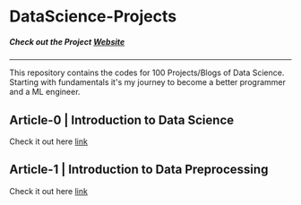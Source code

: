 # DataScience-Projects

##### Check out the Project [Website](https://aashutoshtrivedi.github.io/DataScience-Projects/)
---
This repository contains the codes for 100 Projects/Blogs of Data Science. Starting with fundamentals it's my journey to become a better programmer and a ML engineer.

## Article-0 | Introduction to Data Science
Check it out here [link](http://aashutoshtrivedi.github.io/DataScience-Projects/Day0/)

## Article-1 | Introduction to Data Preprocessing
Check it out here [link](http://aashutoshtrivedi.github.io/DataScience-Projects/Day1/)

